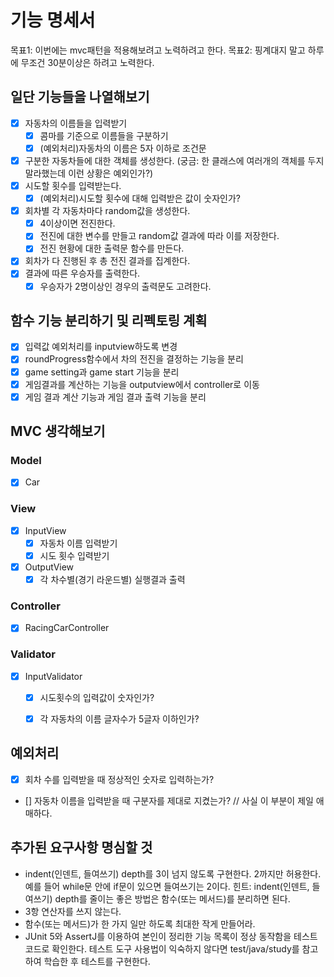 # 기능 명세서

목표1: 이번에는 mvc패턴을 적용해보려고 노력하려고 한다. 
목표2: 핑계대지 말고 하루에 무조건 30분이상은 하려고 노력한다.

## 일단 기능들을 나열해보기

- [x] 자동차의 이름들을 입력받기
  - [x] 콤마를 기준으로 이름들을 구분하기
  - [x] (예외처리)자동차의 이름은 5자 이하로 조건문
- [x] 구분한 자동차들에 대한 객체를 생성한다. (궁금: 한 클래스에 여러개의 객체를 두지 말라했는데 이런 상황은 예외인가?)
- [x] 시도할 횟수를 입력받는다.
  - [x] (예외처리)시도할 횟수에 대해 입력받은 값이 숫자인가?
- [x] 회차별 각 자동차마다 random값을 생성한다.
  - [x] 4이상이면 전진한다.
  - [x] 전진에 대한 변수를 만들고 random값 결과에 따라 이를 저장한다.
  - [x] 전진 현황에 대한 출력문 함수를 만든다.
- [x] 회차가 다 진행된 후 총 전진 결과를 집계한다.
- [x] 결과에 따른 우승자를 출력한다.
  - [x] 우승자가 2명이상인 경우의 출력문도 고려한다.

## 함수 기능 분리하기 및 리펙토링 계획
- [x] 입력값 예외처리를 inputview하도록 변경
- [x] roundProgress함수에서 차의 전진을 결정하는 기능을 분리
- [x] game setting과 game start 기능을 분리
- [x] 게임결과를 계산하는 기능을 outputview에서 controller로 이동
- [x] 게임 결과 계산 기능과 게임 결과 출력 기능을 분리

## MVC 생각해보기

### Model
- [x] Car

### View
- [x] InputView
  - [x] 자동차 이름 입력받기
  - [x] 시도 횟수 입력받기
- [x] OutputView
  - [x] 각 차수별(경기 라운드별) 실행결과 출력
### Controller
- [x] RacingCarController

### Validator
- [x] InputValidator
  - [x] 시도횟수의 입력값이 숫자인가?
  - [x] 각 자동차의 이름 글자수가 5글자 이하인가?


## 예외처리

- [x] 회차 수를 입력받을 때 정상적인 숫자로 입력하는가?
- [] 자동차 이름을 입력받을 때 구분자를 제대로 지켰는가? // 사실 이 부분이 제일 애매하다.


## 추가된 요구사항 명심할 것

- indent(인덴트, 들여쓰기) depth를 3이 넘지 않도록 구현한다. 2까지만 허용한다.
예를 들어 while문 안에 if문이 있으면 들여쓰기는 2이다.
힌트: indent(인덴트, 들여쓰기) depth를 줄이는 좋은 방법은 함수(또는 메서드)를 분리하면 된다.
- 3항 연산자를 쓰지 않는다.
- 함수(또는 메서드)가 한 가지 일만 하도록 최대한 작게 만들어라.
- JUnit 5와 AssertJ를 이용하여 본인이 정리한 기능 목록이 정상 동작함을 테스트 코드로 확인한다.
테스트 도구 사용법이 익숙하지 않다면 test/java/study를 참고하여 학습한 후 테스트를 구현한다.